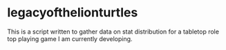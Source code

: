 # legacyofthelionturtles
This is a script written to gather data on stat distribution for a tabletop role top playing game I am currently developing.
